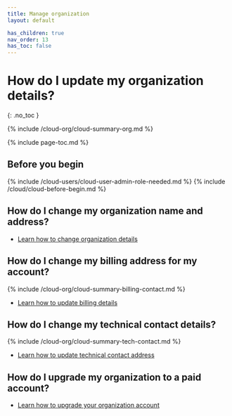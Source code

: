 ```yaml
---
title: Manage organization
layout: default

has_children: true
nav_order: 13
has_toc: false
---
```


# How do I update my organization details?
{: .no_toc }

{% include /cloud-org/cloud-summary-org.md %}

{% include page-toc.md %}

## Before you begin

{% include /cloud-users/cloud-user-admin-role-needed.md %}
{% include /cloud/cloud-before-begin.md %}

## How do I change my organization name and address?

* [Learn how to change organization details](/docs/cloud/cloud-org/cloud-org-address)

## How do I change my billing address for my account?

{% include /cloud-org/cloud-summary-billing-contact.md %}

* [Learn how to update billing details](/docs/cloud/cloud-org/cloud-org-update-billing-address)

## How do I change my technical contact details?

{% include /cloud-org/cloud-summary-tech-contact.md %}

* [Learn how to update technical contact address](/docs/cloud/cloud-org/cloud-org-update-tech-contact)

## How do I upgrade my organization to a paid account?

* [Learn how to upgrade your organization account](/docs/cloud/cloud-org/cloud-org-upgrade-to-paid)
